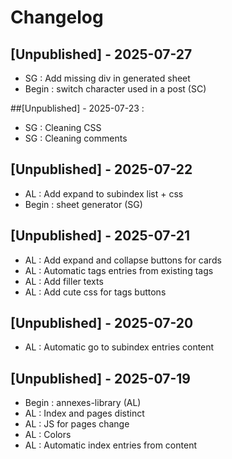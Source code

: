 # Changelog

## [Unpublished] - 2025-07-27

- SG : Add missing div in generated sheet
- Begin : switch character used in a post (SC)

##[Unpublished] - 2025-07-23 :

- SG : Cleaning CSS
- SG : Cleaning comments

## [Unpublished] - 2025-07-22

- AL : Add expand to subindex list + css
- Begin : sheet generator (SG)

## [Unpublished] - 2025-07-21

- AL : Add expand and collapse buttons for cards
- AL : Automatic tags entries from existing tags
- AL : Add filler texts
- AL : Add cute css for tags buttons

## [Unpublished] - 2025-07-20

- AL : Automatic go to subindex entries content

## [Unpublished] - 2025-07-19

- Begin : annexes-library (AL)
- AL : Index and pages distinct
- AL : JS for pages change
- AL : Colors
- AL : Automatic index entries from content
